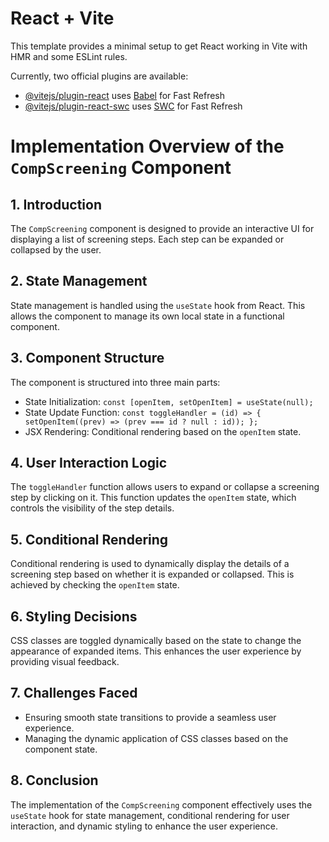 # React + Vite

This template provides a minimal setup to get React working in Vite with HMR and some ESLint rules.

Currently, two official plugins are available:

- [@vitejs/plugin-react](https://github.com/vitejs/vite-plugin-react/blob/main/packages/plugin-react/README.md) uses [Babel](https://babeljs.io/) for Fast Refresh
- [@vitejs/plugin-react-swc](https://github.com/vitejs/vite-plugin-react-swc) uses [SWC](https://swc.rs/) for Fast Refresh


# Implementation Overview of the `CompScreening` Component

## 1. Introduction
The `CompScreening` component is designed to provide an interactive UI for displaying a list of screening steps. Each step can be expanded or collapsed by the user.

## 2. State Management
State management is handled using the `useState` hook from React. This allows the component to manage its own local state in a functional component.

## 3. Component Structure
The component is structured into three main parts:
- State Initialization: `const [openItem, setOpenItem] = useState(null);`
- State Update Function: `const toggleHandler = (id) => { setOpenItem((prev) => (prev === id ? null : id)); };`
- JSX Rendering: Conditional rendering based on the `openItem` state.

## 4. User Interaction Logic
The `toggleHandler` function allows users to expand or collapse a screening step by clicking on it. This function updates the `openItem` state, which controls the visibility of the step details.

## 5. Conditional Rendering
Conditional rendering is used to dynamically display the details of a screening step based on whether it is expanded or collapsed. This is achieved by checking the `openItem` state.

## 6. Styling Decisions
CSS classes are toggled dynamically based on the state to change the appearance of expanded items. This enhances the user experience by providing visual feedback.

## 7. Challenges Faced
- Ensuring smooth state transitions to provide a seamless user experience.
- Managing the dynamic application of CSS classes based on the component state.

## 8. Conclusion
The implementation of the `CompScreening` component effectively uses the `useState` hook for state management, conditional rendering for user interaction, and dynamic styling to enhance the user experience.